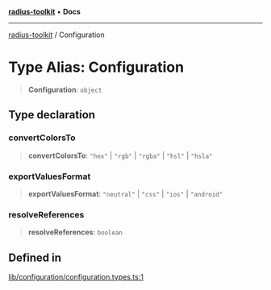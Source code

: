 [**radius-toolkit**](../README.md) • **Docs**

***

[radius-toolkit](../globals.md) / Configuration

# Type Alias: Configuration

> **Configuration**: `object`

## Type declaration

### convertColorsTo

> **convertColorsTo**: `"hex"` \| `"rgb"` \| `"rgba"` \| `"hsl"` \| `"hsla"`

### exportValuesFormat

> **exportValuesFormat**: `"neutral"` \| `"css"` \| `"ios"` \| `"android"`

### resolveReferences

> **resolveReferences**: `boolean`

## Defined in

[lib/configuration/configuration.types.ts:1](https://github.com/rangle/radius-token-tango/blob/5b6e6f5adbda55f8c41a4c8308d1d8885a9b9a2f/packages/radius-toolkit/src/lib/configuration/configuration.types.ts#L1)

